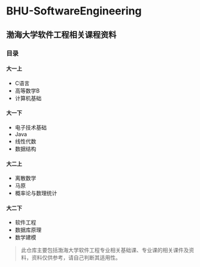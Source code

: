 # BHU-SoftwareEngineering
## 渤海大学软件工程相关课程资料
### 目录
#### 大一上
- C语言
- 高等数学B
- 计算机基础

#### 大一下
- 电子技术基础
- Java
- 线性代数
- 数据结构

#### 大二上
- 离散数学
- 马原
- 概率论与数理统计

#### 大二下
- 软件工程
- 数据库原理
- 数学建模

> 此仓库主要包括渤海大学软件工程专业相关基础课、专业课的相关课件及资料，资料仅供参考，请自己判断其适用性。

